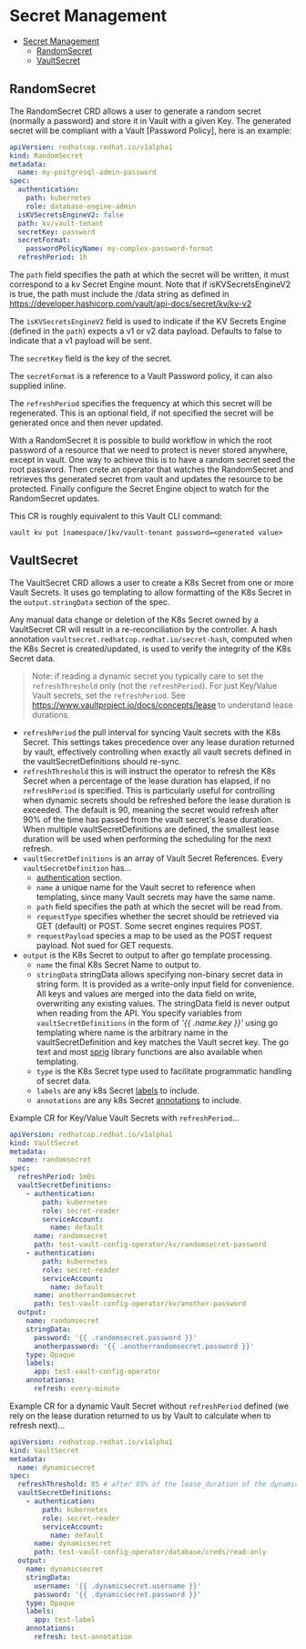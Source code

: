 # Secret Management

- [Secret Management](#secret-management)
  - [RandomSecret](#randomsecret)
  - [VaultSecret](#vaultsecret)

## RandomSecret

The RandomSecret CRD allows a user to generate a random secret (normally a password) and store it in Vault with a given Key. The generated secret will be compliant with a Vault [Password Policy], here is an example:

```yaml
apiVersion: redhatcop.redhat.io/v1alpha1
kind: RandomSecret
metadata:
  name: my-postgresql-admin-password
spec:
  authentication: 
    path: kubernetes
    role: database-engine-admin
  isKVSecretsEngineV2: false
  path: kv/vault-tenant
  secretKey: password
  secretFormat:
    passwordPolicyName: my-complex-password-format
  refreshPeriod: 1h
```

The `path` field specifies the path at which the secret will be written, it must correspond to a kv Secret Engine mount. Note that if isKVSecretsEngineV2 is true, the path must include the /data string as defined in <https://developer.hashicorp.com/vault/api-docs/secret/kv/kv-v2>

The `isKVSecretsEngineV2` field is used to indicate if the KV Secrets Engine (defined in the `path`) expects a v1 or v2 data payload. Defaults to false to indicate that a v1 payload will be sent.

The `secretKey` field is the key of the secret.

The `secretFormat` is a reference to a Vault Password policy, it can also supplied inline.

The `refreshPeriod` specifies the frequency at which this secret will be regenerated. This is an optional field, if not specified the secret will be generated once and then never updated.

With a RandomSecret it is possible to build workflow in which the root password of a resource that we need to protect is never stored anywhere, except in vault. One way to achieve this is to have a random secret seed the root password. Then crete an operator that watches the RandomSecret and retrieves ths generated secret from vault and updates the resource to be protected. Finally configure the Secret Engine object to watch for the RandomSecret updates.

This CR is roughly equivalent to this Vault CLI command:

```shell
vault kv put [namespace/]kv/vault-tenant password=<generated value>
```

## VaultSecret

The VaultSecret CRD allows a user to create a K8s Secret from one or more Vault Secrets. It uses go templating to allow formatting of the K8s Secret in the `output.stringData` section of the spec.

Any manual data change or deletion of the K8s Secret owned by a VaultSecret CR will result in a re-reconciliation by the controller. A hash annotation `vaultsecret.redhatcop.redhat.io/secret-hash`, computed when the K8s Secret is created/updated, is used to verify the integrity of the K8s Secret data.

> Note: if reading a dynamic secret you typically care to set the `refreshThreshold` only (not the `refreshPeriod`). For just Key/Value Vault secrets, set the `refreshPeriod`.
> See <https://www.vaultproject.io/docs/concepts/lease> to understand lease durations.

- `refreshPeriod` the pull interval for syncing Vault secrets with the K8s Secret. This settings takes precedence over any lease duration returned by vault, effectively controlling when exactly all vault secrets defined in the vaultSecretDefinitions should re-sync.
- `refreshThreshold` this is will instruct the operator to refresh the K8s Secret when a percentage of the lease duration has elapsed, if no `refreshPeriod` is specified. This is particularly useful for controlling when dynamic secrets should be refreshed before the lease duration is exceeded. The default is 90, meaning the secret would refresh after 90% of the time has passed from the vault secret's lease duration. When multiple vaultSecretDefinitions are defined, the smallest lease duration will be used when performing the scheduling for the next refresh.
- `vaultSecretDefinitions` is an array of Vault Secret References. Every `vaultSecretDefinition` has...
  - [authentication](#the-authentication-section) section.
  - `name` a unique name for the Vault secret to reference when templating, since many Vault secrets may have the same name.
  - `path` field specifies the path at which the secret will be read from.
  - `requestType` specifies whether the secret should be retrieved via GET (default) or POST. Some secret engines requires POST.
  - `requestPayload` species a map to be used as the POST request payload. Not sued for GET requests.
- `output` is the K8s Secret to output to after go template processing.
  - `name` the final K8s Secret Name to output to.
  - `stringData` stringData allows specifying non-binary secret data in string form. It is provided as a write-only input field for convenience. All keys and values are merged into the data field on write, overwriting any existing values. The stringData field is never output when reading from the API. You specify variables from `vaultSecretDefinitions` in the form of *'{{ .name.key }}'* using go templating where name is the arbitrary name in the vaultSecretDefinition and key matches the Vault secret key. The go text and most [sprig](http://masterminds.github.io/sprig/) library functions are also available when templating.
  - `type` is the K8s Secret type used to facilitate programmatic handling of secret data.
  - `labels` are any k8s Secret [labels](http://kubernetes.io/docs/user-guide/labels) to include.
  - `annotations` are any k8s Secret [annotations](http://kubernetes.io/docs/user-guide/annotations) to include.

Example CR for Key/Value Vault Secrets with `refreshPeriod`...

```yaml
apiVersion: redhatcop.redhat.io/v1alpha1
kind: VaultSecret
metadata:
  name: randomsecret
spec:
  refreshPeriod: 1m0s
  vaultSecretDefinitions:
    - authentication:
        path: kubernetes
        role: secret-reader
        serviceAccount:
          name: default
      name: randomsecret
      path: test-vault-config-operator/kv/randomsecret-password
    - authentication:
        path: kubernetes
        role: secret-reader
        serviceAccount:
          name: default
      name: anotherrandomsecret
      path: test-vault-config-operator/kv/another-password
  output:
    name: randomsecret
    stringData:
      password: '{{ .randomsecret.password }}'
      anotherpassword: '{{ .anotherrandomsecret.password }}'
    type: Opaque
    labels:
      app: test-vault-config-operator
    annotations:
      refresh: every-minute
```

Example CR for a dynamic Vault Secret without `refreshPeriod` defined (we rely on the lease duration returned to us by Vault to calculate when to refresh next)...

```yaml
apiVersion: redhatcop.redhat.io/v1alpha1
kind: VaultSecret
metadata:
  name: dynamicsecret
spec:
  refreshThreshold: 85 # after 85% of the lease_duration of the dynamic secret has elapsed, refresh the secret
  vaultSecretDefinitions:
    - authentication:
        path: kubernetes
        role: secret-reader
        serviceAccount:
          name: default
      name: dynamicsecret
      path: test-vault-config-operator/database/creds/read-only
  output:
    name: dynamicsecret
    stringData:
      username: '{{ .dynamicsecret.username }}'
      password: '{{ .dynamicsecret.password }}'
    type: Opaque
    labels:
      app: test-label
    annotations:
      refresh: test-annotation
```
